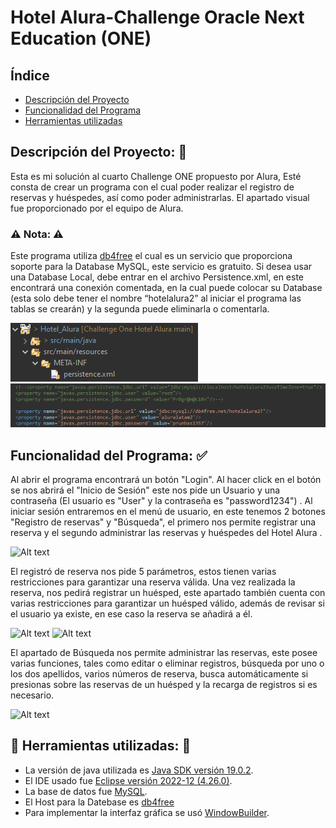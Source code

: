 # Hotel Alura-Challenge Oracle Next Education (ONE)
## Índice

- [Descripción del Proyecto](#descripcion-del-proyecto)
- [Funcionalidad del Programa](#funcionalidad-del-programa)
- [Herramientas utilizadas](#herramientas-utilizadas)

## **Descripción del Proyecto:** :page_facing_up:
Esta es mi solución al cuarto Challenge ONE propuesto por Alura, Esté consta de crear un programa con el cual poder realizar el registro de reservas y huéspedes, así como poder administrarlas.
El apartado visual fue proporcionado por el equipo de Alura.
### :warning: Nota: :warning:
Este programa utiliza [db4free](https://www.db4free.net/ "db4free") el cual es un servicio que proporciona soporte para la Database MySQL, este servicio es gratuito. Si desea usar una Database  Local, debe entrar en el archivo Persistence.xml, en este encontrará una conexión comentada, en la cual puede colocar su Database (esta solo debe tener el nombre “hotelalura2” al iniciar el programa las tablas se crearán) y la segunda puede eliminarla o comentarla.

![Alt text](media/Carpeta.png)
![Alt text](media/configuracion.png)

## **Funcionalidad del Programa:** :white_check_mark:
 Al abrir el programa encontrará un botón "Login". 
 Al hacer click en el botón se nos abrirá el "Inicio de Sesión" este nos pide un Usuario y una contraseña (El usuario es  "User" y la contraseña es "password1234") .
 Al iniciar sesión entraremos en el menú de usuario, en este tenemos 2 botones "Registro de reservas" y "Búsqueda", el primero nos permite registrar una reserva y el segundo administrar las reservas y huéspedes del Hotel Alura . 
 
![Alt text](media/Principal.gif)

 El registró de reserva nos pide 5 parámetros, estos tienen varias restricciones para garantizar una reserva válida. Una vez realizada la reserva, nos pedirá registrar un huésped, este apartado también cuenta con varias restricciones para garantizar un huésped válido, además de revisar si el usuario ya existe, en ese caso la reserva se añadirá a él.
 
![Alt text](media/reserva.gif)
![Alt text](media/Huesped.gif)

 El apartado de Búsqueda nos permite administrar las reservas, este posee varias funciones, tales como editar o eliminar registros, búsqueda por uno o los dos apellidos, varios números de reserva, busca automáticamente si presionas sobre las reservas de un huésped y la recarga de registros si es necesario.

![Alt text](media/Busqueda.gif)

## :hammer: **Herramientas utilizadas:** :wrench:
- La versión de java utilizada es [Java SDK versión 19.0.2](https://www.oracle.com/java/technologies/downloads/).
- El IDE usado fue [Eclipse versión 2022-12 (4.26.0)](https://www.eclipse.org/downloads/).
- La base de datos fue [MySQL](https://www.mysql.com/).
- El Host para la Datebase es [db4free](https://www.db4free.net/ "db4free")
- Para implementar la interfaz gráfica se usó [WindowBuilder](https://www.eclipse.org/windowbuilder/).

